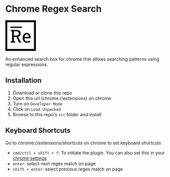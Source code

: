 # Chrome Regex Search

![Logo](src/icons/icons_96.png)

An enhanced search box for chrome that allows searching patterns using regular expressions.

## Installation

1. Download or clone this repo
2. Open this url (chrome://extensions) on chrome
3. Turn on `Developer Mode`
4. Click on `Load Unpacked`
5. Browse to this repo's `src` folder and install

## Keyboard Shortcuts

Go to chrome://extensions/shortcuts on chrome to set keyboard shortcuts

- `cmd/ctrl + shift + f`: To initiate the plugin. You can also set this in your [chrome settings](chrome://extensions/shortcuts)
- `enter`: select next regex match on page
- `shift + enter`: select previous regex match on page
